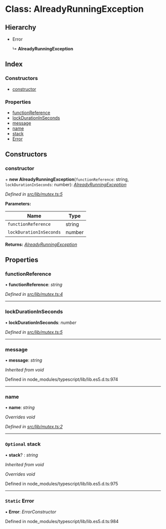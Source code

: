 
# Class: AlreadyRunningException

## Hierarchy

* Error

  ↳ **AlreadyRunningException**

## Index

### Constructors

* [constructor](alreadyrunningexception.md#constructor)

### Properties

* [functionReference](alreadyrunningexception.md#functionreference)
* [lockDurationInSeconds](alreadyrunningexception.md#lockdurationinseconds)
* [message](alreadyrunningexception.md#message)
* [name](alreadyrunningexception.md#name)
* [stack](alreadyrunningexception.md#optional-stack)
* [Error](alreadyrunningexception.md#static-error)

## Constructors

###  constructor

\+ **new AlreadyRunningException**(`functionReference`: string, `lockDurationInSeconds`: number): *[AlreadyRunningException](alreadyrunningexception.md)*

*Defined in [src/lib/mutex.ts:5](https://github.com/Gapminder/gapminder-igno-survey-processing/blob/v0.6.0/gsheets-addon/src/lib/mutex.ts#L5)*

**Parameters:**

Name | Type |
------ | ------ |
`functionReference` | string |
`lockDurationInSeconds` | number |

**Returns:** *[AlreadyRunningException](alreadyrunningexception.md)*

## Properties

###  functionReference

• **functionReference**: *string*

*Defined in [src/lib/mutex.ts:4](https://github.com/Gapminder/gapminder-igno-survey-processing/blob/v0.6.0/gsheets-addon/src/lib/mutex.ts#L4)*

___

###  lockDurationInSeconds

• **lockDurationInSeconds**: *number*

*Defined in [src/lib/mutex.ts:5](https://github.com/Gapminder/gapminder-igno-survey-processing/blob/v0.6.0/gsheets-addon/src/lib/mutex.ts#L5)*

___

###  message

• **message**: *string*

*Inherited from void*

Defined in node_modules/typescript/lib/lib.es5.d.ts:974

___

###  name

• **name**: *string*

*Overrides void*

*Defined in [src/lib/mutex.ts:2](https://github.com/Gapminder/gapminder-igno-survey-processing/blob/v0.6.0/gsheets-addon/src/lib/mutex.ts#L2)*

___

### `Optional` stack

• **stack**? : *string*

*Inherited from void*

*Overrides void*

Defined in node_modules/typescript/lib/lib.es5.d.ts:975

___

### `Static` Error

▪ **Error**: *ErrorConstructor*

Defined in node_modules/typescript/lib/lib.es5.d.ts:984
